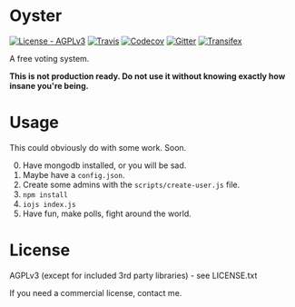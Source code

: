 # Oyster

[![License - AGPLv3](https://img.shields.io/badge/license-AGPLv3-blue.svg)](https://github.com/bbqsrc/oyster/blob/master/LICENSE.txt) [![Travis](https://img.shields.io/travis/bbqsrc/oyster.svg?style=flat)](https://travis-ci.org/bbqsrc/oyster) [![Codecov](https://img.shields.io/codecov/c/github/bbqsrc/oyster.svg?style=flat)](https://codecov.io/github/bbqsrc/oyster) [![Gitter](https://img.shields.io/badge/gitter-Join_chat_%E2%86%92-1dce73.svg?style=flat)](https://gitter.im/bbqsrc/oyster) [![Transifex](https://img.shields.io/badge/transifex-Translate_%E2%86%92-125a8c.svg?style=flat)](https://www.transifex.com/bbqsrc/oyster)

A free voting system.

**This is not production ready. Do not use it without knowing exactly how insane you're being.**

# Usage

This could obviously do with some work. Soon.

0. Have mongodb installed, or you will be sad.
1. Maybe have a `config.json`.
2. Create some admins with the `scripts/create-user.js` file.
3. `npm install`
4. `iojs index.js`
5. Have fun, make polls, fight around the world.

# License

AGPLv3 (except for included 3rd party libraries) - see LICENSE.txt

If you need a commercial license, contact me.
